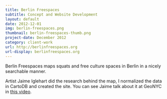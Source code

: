 ```yaml
---
title: Berlin Freespaces
subtitle: Concept and Website Development
layout: default
date: 2012-12-01
img: berlin-freespaces.png
thumbnail: berlin-freespaces-thumb.png
project-date: December 2012
category: client-work
url: http://berlinfreespaces.org
url-display: berlinfreespaces.org
---
```


Berlin Freespaces maps squats and free culture spaces in Berlin in a nicely searchable manner.

Artist Jaime Iglehart did the research behind the map, I normalized the data in CartoDB and created the site. You can see Jaime talk about it at GeoNYC in [this video](https://vimeo.com/111900628#t=34m05s).
